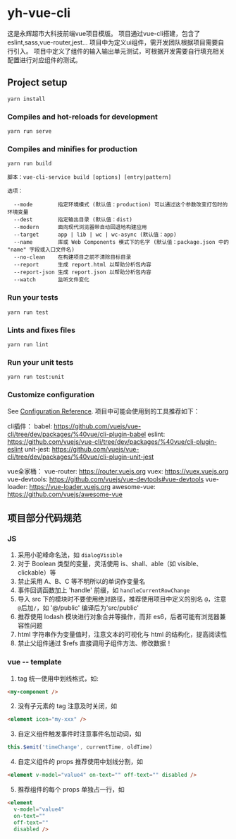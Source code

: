 # yh-vue-cli

这是永辉超市大科技前端vue项目模版。
项目通过vue-cli搭建，包含了eslint,sass,vue-router,jest...
项目中为定义ui组件，需开发团队根据项目需要自行引入。
项目中定义了组件的输入输出单元测试，可根据开发需要自行填充相关配置进行对应组件的测试。

## Project setup
```
yarn install
```

### Compiles and hot-reloads for development
```
yarn run serve
```

### Compiles and minifies for production
```
yarn run build

脚本：vue-cli-service build [options] [entry|pattern]

选项：

  --mode        指定环境模式 (默认值：production) 可以通过这个参数改变打包时的环境变量
  --dest        指定输出目录 (默认值：dist)
  --modern      面向现代浏览器带自动回退地构建应用
  --target      app | lib | wc | wc-async (默认值：app)
  --name        库或 Web Components 模式下的名字 (默认值：package.json 中的 "name" 字段或入口文件名)
  --no-clean    在构建项目之前不清除目标目录
  --report      生成 report.html 以帮助分析包内容
  --report-json 生成 report.json 以帮助分析包内容
  --watch       监听文件变化
```

### Run your tests
```
yarn run test
```

### Lints and fixes files
```
yarn run lint
```

### Run your unit tests
```
yarn run test:unit
```

### Customize configuration
See [Configuration Reference](https://cli.vuejs.org/config/).
项目中可能会使用到的工具推荐如下：

cli插件：
babel: https://github.com/vuejs/vue-cli/tree/dev/packages/%40vue/cli-plugin-babel
eslint: https://github.com/vuejs/vue-cli/tree/dev/packages/%40vue/cli-plugin-eslint
unit-jest: https://github.com/vuejs/vue-cli/tree/dev/packages/%40vue/cli-plugin-unit-jest

vue全家桶：
vue-router: https://router.vuejs.org
vuex: https://vuex.vuejs.org
vue-devtools: https://github.com/vuejs/vue-devtools#vue-devtools
vue-loader: https://vue-loader.vuejs.org
awesome-vue: https://github.com/vuejs/awesome-vue


## 项目部分代码规范
### JS
1. 采用小驼峰命名法，如 `dialogVisible`
2. 对于 Boolean 类型的变量，灵活使用 is、shall、able（如 visible、clickable）等
3. 禁止采用 A、B、C 等不明所以的单词作变量名
4. 事件回调函数加上 'handle' 前缀，如 `handleCurrentRowChange`
5. 导入 src 下的模块时不要使用绝对路径，推荐使用项目中定义的别名 `@`，注意`@`后加`/`，如 '@/public' 编译后为'src/public'
6. 推荐使用 lodash 模块进行对象合并等操作，而非 es6，后者可能有浏览器兼容性问题
7. html 字符串作为变量值时，注意文本的可视化与 html 的结构化，提高阅读性
8. 禁止父组件通过 $refs 直接调用子组件方法、修改数据！

### vue -- template
1. tag 统一使用中划线格式，如:
```html
<my-component />
```
2. 没有子元素的 tag 注意及时关闭，如
```html
<element icon="my-xxx" />
```
3. 自定义组件触发事件时注意事件名加动词，如
```js
this.$emit('timeChange', currentTime, oldTime)
```
4. 自定义组件的 props 推荐使用中划线分割，如
```html
<element v-model="value4" on-text="" off-text="" disabled />
```
5. 推荐组件的每个 props 单独占一行，如
```html
<element
  v-model="value4"
  on-text=""
  off-text=""
  disabled />
```
